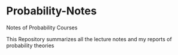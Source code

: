 # Probability-Notes
Notes of Probability Courses


This Repository summarizes all the lecture notes and my reports of probability theories
